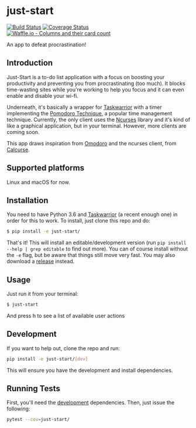 # just-start
[![Build Status](
https://travis-ci.org/AliGhahraei/just-start.svg?branch=master)](
https://travis-ci.org/AliGhahraei/just-start)
[![Coverage Status](
https://coveralls.io/repos/github/AliGhahraei/just-start/badge.svg?branch=master&service=github)](https://coveralls.io/github/AliGhahraei/just-start?branch=master)
[![Waffle.io - Columns and their card count](
https://badge.waffle.io/AliGhahraei/just-start.svg?columns=To%20Do,Priority
)](https://waffle.io/AliGhahraei/just-start)

An app to defeat procrastination!

## Introduction
Just-Start is a to-do list application with a focus on boosting your
productivity and preventing you from procrastinating (too much). It blocks
time-wasting sites while you're working to help you focus and it can even enable
and disable your wi-fi.


Underneath, it's basically a wrapper for [Taskwarrior](https://taskwarrior.org/)
with a timer implementing the 
[Pomodoro Technique](https://cirillocompany.de/pages/pomodoro-technique), a
popular time management technique. Currently, the only client uses the 
[Ncurses](https://www.gnu.org/software/ncurses/) library and it's kind of like
a graphical application, but in your terminal. However, more clients are coming
soon.


This app draws inspiration from [Omodoro](https://github.com/okraits/omodoro)
and the ncurses client, from [Calcurse](http://calcurse.org/).

## Supported platforms
Linux and macOS for now.

## Installation
You need to have Python 3.6 and [Taskwarrior](https://taskwarrior.org/) (a 
recent enough one) in order for this to work. To install, just clone
this repo and do:

```bash
$ pip install -e just-start/
```

That's it! This will install an editable/development version (run `pip install 
--help | grep editable` to find out more). You can of course install without the
`-e` flag, but be aware that things still move very fast. You may also 
download a [release](https://github.com/AliGhahraei/just-start/releases) 
instead.

## Usage
Just run it from your terminal:

```bash
$ just-start
```

And press h to see a list of available user actions

## Development
If you want to help out, clone the repo and run:

```bash
pip install -e just-start/[dev]
```

This will ensure you have the development and install dependencies. 

## Running Tests

First, you'll need the [development](#development) dependencies. Then, just 
issue the following:

```bash
pytest --cov=just-start/
```
